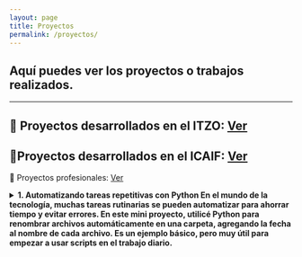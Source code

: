 ```yaml
---
layout: page
title: Proyectos
permalink: /proyectos/
---
```


## Aquí puedes ver los proyectos o trabajos realizados.
---
📌 Proyectos desarrollados en el ITZO: [Ver](ITSZO.md)
---
📌Proyectos desarrollados en el ICAIF: [Ver](ICAIF.md)
---
📌 Proyectos profesionales: [Ver](Profesionales.md)


<details>
<summary><strong>1. Automatizando tareas repetitivas con Python
En el mundo de la tecnología, muchas tareas rutinarias se pueden automatizar para ahorrar tiempo y evitar errores.
En este mini proyecto, utilicé Python para renombrar archivos automáticamente en una carpeta, agregando la fecha al nombre de cada archivo. Es un ejemplo básico, pero muy útil para empezar a usar scripts en el trabajo diario.</strong></summary>
import os
from datetime import datetime

fecha = datetime.now().strftime("%Y%m%d")
carpeta = "C:/archivos"

for nombre in os.listdir(carpeta):
    origen = os.path.join(carpeta, nombre)
    destino = os.path.join(carpeta, f"{fecha}_{nombre}")
    os.rename(origen, destino)
--
Esto permite procesar documentos, imágenes o logs automáticamente con solo ejecutar el script
</details>

